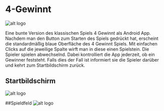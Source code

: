 # 4-Gewinnt

![alt logo](https://github.com/Lukas-Skywalker/4-Gewinnt/blob/master/4-Gewinnt%20Etappe%205/app/src/main/res/drawable/logo.png)

Eine bunte Version des klassischen Spiels 4 Gewinnt als Android App. Nachdem man den Button zum Starten des Spiels gedrückt hat, erscheint die standardmäßig blaue Oberfläche des 4 Gewinnt Spiels. Mit einfachen Clicks auf die jeweilige Spalte wirft man in diese einen Spielstein. Die Spieler spielen abwechselnd. Dabei kontrolliert die App jederzeit, ob ein Gewinner feststeht. Falls dies der Fall ist informiert sie die Spieler darüber und kehrt zum Startbildschirm zurück.

## Startbildschirm
![alt logo](https://github.com/Lukas-Skywalker/4-Gewinnt/Screenshots/Startbildschirm.png "Der Startbildschirm zeigt den Button zum Start des Spiels")

##Spieldfeld
![alt logo](https://github.com/Lukas-Skywalker/4-Gewinnt/Screenshots/Spielfeld.png "Die standardmäßig blaue Spielfläche mit Androiden als Spielsteine")
